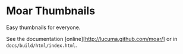 
# Moar Thumbnails

Easy thumbnails for everyone.

See the documentation [online][http://lucuma.github.com/moar/] or in `docs/build/html/index.html`.


